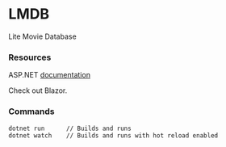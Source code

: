 # LMDB

Lite Movie Database

### Resources

ASP.NET [documentation](https://learn.microsoft.com/en-us/aspnet/core/?view=aspnetcore-7.0)

Check out Blazor.

### Commands

```
dotnet run      // Builds and runs
dotnet watch    // Builds and runs with hot reload enabled
```
